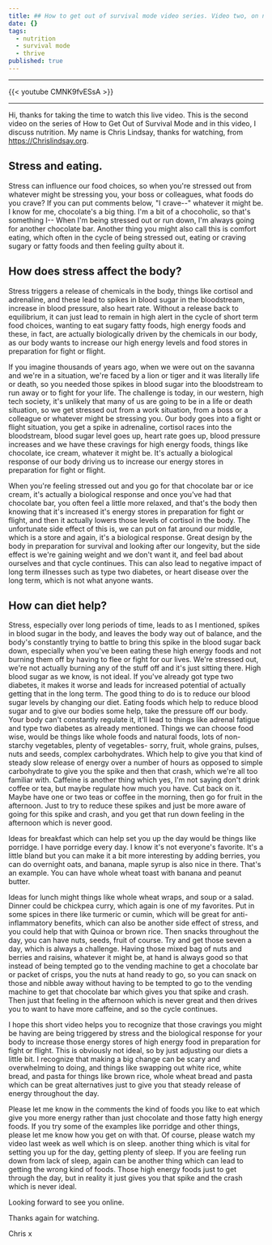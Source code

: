 ```yaml
---
title: ## How to get out of survival mode video series. Video two, on nutrition.
date: {}
tags:
  - nutrition
  - survival mode
  - thrive
published: true
---
```

---

{{< youtube CMNK9fvESsA >}}

---

Hi, thanks for taking the time to watch this live video. This is the second video on the series of How to Get Out of Survival Mode and in this video, I discuss nutrition. My name is Chris Lindsay, thanks for watching, from https://Chrislindsay.org.

## Stress and eating. 

Stress can influence our food choices, so when you're stressed out from whatever might be stressing you, your boss or colleagues, what foods do you crave? If you can put comments below, "I crave--" whatever it might be. I know for me, chocolate's a big thing. I'm a bit of a chocoholic, so that's something I-- When I'm being stressed out or run down, I'm always going for another chocolate bar. Another thing you might also call this is comfort eating, which often in the cycle of being stressed out, eating or craving sugary or fatty foods and then feeling guilty about it.

## How does stress affect the body? 

Stress triggers a release of chemicals in the body, things like cortisol and adrenaline, and these lead to spikes in blood sugar in the bloodstream, increase in blood pressure, also heart rate. Without a release back to equilibrium, it can just lead to remain in high alert in the cycle of short term food choices, wanting to eat sugary fatty foods, high energy foods and these, in fact, are actually biologically driven by the chemicals in our body, as our body wants to increase our high energy levels and food stores in preparation for fight or flight.

If you imagine thousands of years ago, when we were out on the savanna and we're in a situation, we're faced by a lion or tiger and it was literally life or death, so you needed those spikes in blood sugar into the bloodstream to run away or to fight for your life. The challenge is today, in our western, high tech society, it's unlikely that many of us are going to be in a life or death situation, so we get stressed out from a work situation, from a boss or a colleague or whatever might be stressing you. Our body goes into a fight or flight situation, you get a spike in adrenaline, cortisol races into the bloodstream, blood sugar level goes up, heart rate goes up, blood pressure increases and we have these cravings for high energy foods, things like chocolate, ice cream, whatever it might be. It's actually a biological response of our body driving us to increase our energy stores in preparation for fight or flight.

When you're feeling stressed out and you go for that chocolate bar or ice cream, it's actually a biological response and once you've had that chocolate bar, you often feel a little more relaxed, and that's the body then knowing that it's increased it's energy stores in preparation for fight or flight, and then it actually lowers those levels of cortisol in the body. The unfortunate side effect of this is, we can put on fat around our middle, which is a store and again, it's a biological response. Great design by the body in preparation for survival and looking after our longevity, but the side effect is we're gaining weight and we don't want it, and feel bad about ourselves and that cycle continues. This can also lead to negative impact of long term illnesses such as type two diabetes, or heart disease over the long term, which is not what anyone wants.

## How can diet help? 

Stress, especially over long periods of time, leads to as I mentioned, spikes in blood sugar in the body, and leaves the body way out of balance, and the body's constantly trying to battle to bring this spike in the blood sugar back down, especially when you've been eating these high energy foods and not burning them off by having to flee or fight for our lives. We're stressed out, we're not actually burning any of the stuff off and it's just sitting there. High blood sugar as we know, is not ideal. If you've already got type two diabetes, it makes it worse and leads for increased potential of actually getting that in the long term. The good thing to do is to reduce our blood sugar levels by changing our diet. Eating foods which help to reduce blood sugar and to give our bodies some help, take the pressure off our body. Your body can't constantly regulate it, it'll lead to things like adrenal fatigue and type two diabetes as already mentioned. Things we can choose food wise, would be things like whole foods and natural foods, lots of non-starchy vegetables, plenty of vegetables- sorry, fruit, whole grains, pulses, nuts and seeds, complex carbohydrates. Which help to give you that kind of steady slow release of energy over a number of hours as opposed to simple carbohydrate to give you the spike and then that crash, which we're all too familiar with.
Caffeine is another thing which yes, I'm not saying don't drink coffee or tea, but maybe regulate how much you have. Cut back on it. Maybe have one or two teas or coffee in the morning, then go for fruit in the afternoon. Just to try to reduce these spikes and just be more aware of going for this spike and crash, and you get that run down feeling in the afternoon which is never good.

Ideas for breakfast which can help set you up the day would be things like porridge. I have porridge every day. I know it's not everyone's favorite. It's a little bland but you can make it a bit more interesting by adding berries, you can do overnight oats, and banana, maple syrup is also nice in there. That's an example. You can have whole wheat toast with banana and peanut butter.

Ideas for lunch might things like whole wheat wraps, and soup or a salad. Dinner could be chickpea curry, which again is one of my favorites. Put in some spices in there like turmeric or cumin, which will be great for anti-inflammatory benefits, which can also be another side effect of stress, and you could help that with Quinoa or brown rice. Then snacks throughout the day, you can have nuts, seeds, fruit of course. Try and get those seven a day, which is always a challenge. Having those mixed bag of nuts and berries and raisins, whatever it might be, at hand is always good so that instead of being tempted go to the vending machine to get a chocolate bar or packet of crisps, you the nuts at hand ready to go, so you can snack on those and nibble away without having to be tempted to go to the vending machine to get that chocolate bar which gives you that spike and crash. Then just that feeling in the afternoon which is never great and then drives you to want to have more caffeine, and so the cycle continues.

I hope this short video helps you to recognize that those cravings you might be having are being triggered by stress and the biological response for your body to increase those energy stores of high energy food in preparation for fight or flight. This is obviously not ideal, so by just adjusting our diets a little bit. I recognize that making a big change can be scary and overwhelming to doing, and things like swapping out white rice, white bread, and pasta for things like brown rice, whole wheat bread and pasta which can be great alternatives just to give you that steady release of energy throughout the day.

Please let me know in the comments the kind of foods you like to eat which give you more energy rather than just chocolate and those fatty high energy foods. If you try some of the examples like porridge and other things, please let me know how you get on with that. Of course, please watch my video last week as well which is on sleep. another thing which is vital for setting you up for the day, getting plenty of sleep. If you are feeling run down from lack of sleep, again can be another thing which can lead to getting the wrong kind of foods. Those high energy foods just to get through the day, but in reality it just gives you that spike and the crash which is never ideal. 

Looking forward to see you online. 

Thanks again for watching.

Chris x
